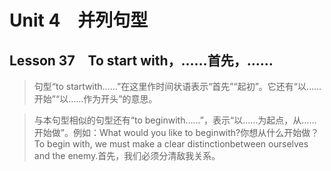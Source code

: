 ﻿ # Unit 4　并列句型
 ## Lesson 37　To start with，……首先，……
 
> 句型“to startwith……”在这里作时间状语表示“首先”“起初”。它还有“以……开始”“以……作为开头”的意思。

> 与本句型相似的句型还有“to beginwith……”，表示“以……为起点，从……开始做”。例如：What would you like to beginwith?你想从什么开始做？To begin with, we must make a clear distinctionbetween ourselves and the enemy.首先，我们必须分清敌我关系。


 